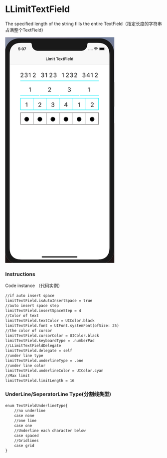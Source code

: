 # LLimitTextField

The specified length of the string fills the entire TextField（指定长度的字符串占满整个TextField）

![Demo](https://github.com/Lves/LLimitTextField/blob/master/img/show_demo.png)

### Instructions

Code instance （代码实例）

```
//if auto insert space
limitTextField.isAutoInsertSpace = true
//auto insert space step
limitTextField.insertSpaceStep = 4
//Color of text
limitTextField.textColor = UIColor.black
limitTextField.font = UIFont.systemFont(ofSize: 25)
//the color of cursor
limitTextField.cursorColor = UIColor.black
limitTextField.keyboardType = .numberPad
//LLimitTextFieldDelegate
limitTextField.delegate = self
//under line type
limitTextField.underlineType = .one
//under line color
limitTextField.underlineColor = UIColor.cyan
//Max limit
limitTextField.limitLength = 16
```

### UnderLine/SeperatorLine Type(分割线类型)

```
enum TextFieldUnderlineType{
    //no underline 
    case none
    //one line
    case one
    //Underline each character below
    case spaced
    //Gridlines
    case grid
}
```
